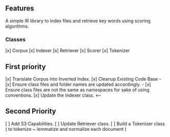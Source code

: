 
## Features

A simple IR library to index files and retrieve key words
using scoring algorithms.

### Classes

[x] Corpus
[x] Indexer
[x] Retriever
[x] Scorer
[x] Tokenizer


##  First priority

[x] Translate Corpus into Inverted Index.
[x] Cleanup Existing Code Base
    -   [x] Ensure class files and folder names are updated accordingly.
    -   [x] Ensure class files are not the same as namespaces for sake of using conventions.
[x] Update the Indexer class. <--


## Second Priority

[ ] Add S3 Capabilities.
[ ] Update Retriever class.
[ ] Build a Tokenizer class ( to tokenize ~ lemmatize and normalize each document )

